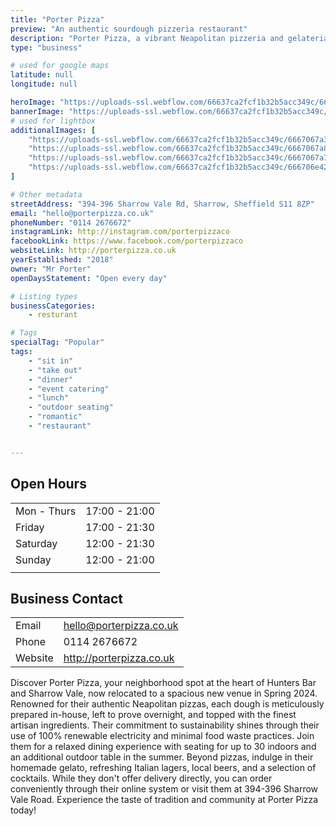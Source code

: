 ```yaml
---
title: "Porter Pizza"
preview: "An authentic sourdough pizzeria restaurant"
description: "Porter Pizza, a vibrant Neapolitan pizzeria and gelateria in Sheffield's heart, offers handmade pizzas crafted with locally sourced ingredients and baked to perfection in their Scugnizzo oven. Whether dining in their cozy restaurant or ordering online for takeaway, they promise a delightful experience with fresh flavors and a warm, friendly atmosphere."
type: "business"

# used for google maps
latitude: null
longitude: null

heroImage: "https://uploads-ssl.webflow.com/66637ca2fcf1b32b5acc349c/6667067a1c216860096fac2f_porter%20pizza%202.jpeg"
bannerImage: "https://uploads-ssl.webflow.com/66637ca2fcf1b32b5acc349c/666726437c132b6df6ce5758_porter%20pizza%20banner.jpeg"
# used for lightbox
additionalImages: [
    "https://uploads-ssl.webflow.com/66637ca2fcf1b32b5acc349c/6667067a3fc51aa36bd0849f_porter%20pizza%20.jpeg",
    "https://uploads-ssl.webflow.com/66637ca2fcf1b32b5acc349c/6667067a8f81b44f9f32afdb_porter%20pizza%203.jpeg",
    "https://uploads-ssl.webflow.com/66637ca2fcf1b32b5acc349c/6667067a79bc3aa0875ee774_porter%20pizza%204.jpeg",
    "https://uploads-ssl.webflow.com/66637ca2fcf1b32b5acc349c/666706e4255e07b737e7a573_porter%20pizza%205.jpeg"
]

# Other metadata
streetAddress: "394-396 Sharrow Vale Rd, Sharrow, Sheffield S11 8ZP"
email: "hello@porterpizza.co.uk"
phoneNumber: "0114 2676672"
instagramLink: http://instagram.com/porterpizzaco
facebookLink: https://www.facebook.com/porterpizzaco
websiteLink: http://porterpizza.co.uk
yearEstablished: "2018"
owner: "Mr Porter"
openDaysStatement: "Open every day"

# Listing types
businessCategories:
    - resturant

# Tags
specialTag: "Popular"
tags:
    - "sit in"
    - "take out"
    - "dinner"
    - "event catering"
    - "lunch"
    - "outdoor seating"
    - "romantic"
    - "restaurant"


---
```


## Open Hours

| | |
| - | - |
| Mon - Thurs | 17:00 - 21:00 |
| Friday | 17:00 - 21:30 |
| Saturday | 12:00 - 21:30 |
| Sunday | 12:00 - 21:00 |
|  |  |

## Business Contact

| | |
| - | - |
| Email | hello@porterpizza.co.uk |
| Phone | 0114 2676672 |
| Website | http://porterpizza.co.uk |

Discover Porter Pizza, your neighborhood spot at the heart of Hunters Bar and Sharrow Vale, now relocated to a spacious new venue in Spring 2024.
Renowned for their authentic Neapolitan pizzas, each dough is meticulously prepared in-house, left to prove overnight, and topped with the finest artisan ingredients.
Their commitment to sustainability shines through their use of 100% renewable electricity and minimal food waste practices.
Join them for a relaxed dining experience with seating for up to 30 indoors and an additional outdoor table in the summer.
Beyond pizzas, indulge in their homemade gelato, refreshing Italian lagers, local beers, and a selection of cocktails.
While they don't offer delivery directly, you can order conveniently through their online system or visit them at 394-396 Sharrow Vale Road.
Experience the taste of tradition and community at Porter Pizza today!
